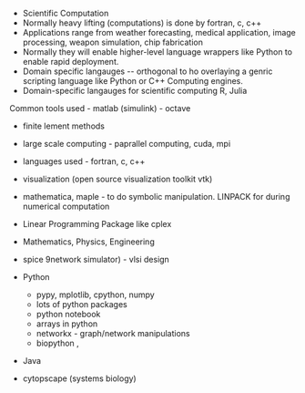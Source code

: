 - Scientific Computation
 - Normally heavy lifting (computations)  is done by fortran, c, c++ 
 - Applications range from weather forecasting, medical application, image processing, weapon simulation, chip fabrication
 - Normally they will enable higher-level language wrappers like Python to enable rapid deployment.
 - Domain specific langauges -- orthogonal to ho overlaying a genric scripting language like Python or C++ Computing engines.
 - Domain-specific langauges for scientific computing R, Julia 

 Common tools used - matlab (simulink) - octave
 - finite lement methods
 - large scale computing - paprallel computing, cuda, mpi 
 - languages used - fortran, c, c++
 - visualization (open source visualization toolkit vtk)
 - mathematica, maple - to do symbolic manipulation. LINPACK for during numerical computation
 - Linear Programming Package like cplex
 - Mathematics, Physics, Engineering
 - spice 9network simulator) - vlsi design
 
- Python
  - pypy, mplotlib, cpython, numpy
  - lots of python packages
  - python notebook
  - arrays in python
  - networkx - graph/network manipulations
  - biopython ,
  
- Java 
 - cytopscape (systems biology)
  
